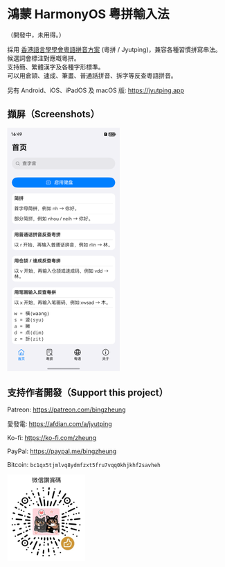 鴻蒙 HarmonyOS 粵拼輸入法
======

（開發中，未用得。）

採用 [香港語言學學會粵語拼音方案](https://jyutping.org/jyutping) (粵拼 / Jyutping)，兼容各種習慣拼寫串法。  
候選詞會標注對應嘅粵拼。  
支持簡、繁體漢字及各種字形標準。  
可以用倉頡、速成、筆畫、普通話拼音、拆字等反查粵語拼音。

另有 Android、iOS、iPadOS 及 macOS 版: https://jyutping.app

## 擷屏（Screenshots）
<img src="images/screenshot.png" alt="App Screenshot" width="260"/>

## 支持作者開發（Support this project）
Patreon: https://patreon.com/bingzheung

愛發電: https://afdian.com/a/jyutping

Ko-fi: https://ko-fi.com/zheung

PayPal: https://paypal.me/bingzheung

Bitcoin: `bc1qx5tjmlvq8ydmfzxt5fru7vqq0khjkhf2savheh`

<img src="images/sponsor.jpg" alt="WeChat Sponsor" width="180"/>
